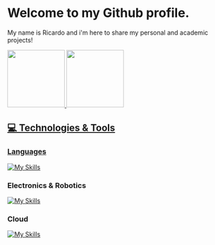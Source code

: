 # Welcome to my Github profile.
My name is Ricardo and i'm here to share my personal and academic projects!

<div>
<a href="https://github.com/RicardoX2X">
<img height="130em" src="https://github-readme-stats.vercel.app/api/top-langs/?username=RicardoX2X&layout=compact&langs_count=7&theme=dracula"/>
<img height="130em" src="https://github-readme-stats.vercel.app/api?username=RicardoX2X&show_icons=true&theme=dracula&include_all_commits=true&count_private=true"/>
</div>
  
## 💻 Technologies & Tools

### Languages
[![My Skills](https://skillicons.dev/icons?i=c,cs,cpp,py,bash)](https://skillicons.dev)
  
### Electronics & Robotics 
[![My Skills](https://skillicons.dev/icons?i=raspberrypi,ros,arduino)](https://skillicons.dev)

### Cloud
[![My Skills](https://skillicons.dev/icons?i=aws,gcp,azure,linux)](https://skillicons.dev)

